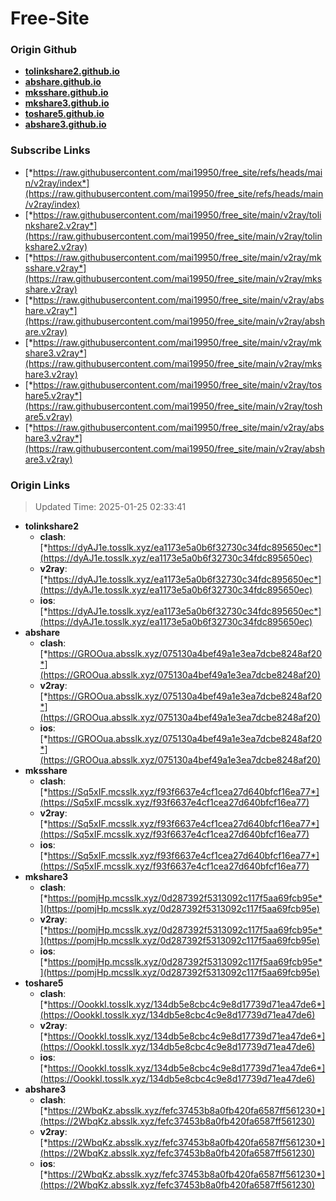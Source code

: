 # Free-Site

### Origin Github

- [**tolinkshare2.github.io**](https://github.com/tolinkshare2/tolinkshare2.github.io)
- [**abshare.github.io**](https://github.com/abshare/abshare.github.io)
- [**mksshare.github.io**](https://github.com/mksshare/mksshare.github.io)
- [**mkshare3.github.io**](https://github.com/mkshare3/mkshare3.github.io)
- [**toshare5.github.io**](https://github.com/toshare5/toshare5.github.io)
- [**abshare3.github.io**](https://github.com/abshare3/abshare3.github.io)

### Subscribe Links

- [*https://raw.githubusercontent.com/mai19950/free_site/refs/heads/main/v2ray/index*](https://raw.githubusercontent.com/mai19950/free_site/refs/heads/main/v2ray/index)
- [*https://raw.githubusercontent.com/mai19950/free_site/main/v2ray/tolinkshare2.v2ray*](https://raw.githubusercontent.com/mai19950/free_site/main/v2ray/tolinkshare2.v2ray)
- [*https://raw.githubusercontent.com/mai19950/free_site/main/v2ray/mksshare.v2ray*](https://raw.githubusercontent.com/mai19950/free_site/main/v2ray/mksshare.v2ray)
- [*https://raw.githubusercontent.com/mai19950/free_site/main/v2ray/abshare.v2ray*](https://raw.githubusercontent.com/mai19950/free_site/main/v2ray/abshare.v2ray)
- [*https://raw.githubusercontent.com/mai19950/free_site/main/v2ray/mkshare3.v2ray*](https://raw.githubusercontent.com/mai19950/free_site/main/v2ray/mkshare3.v2ray)
- [*https://raw.githubusercontent.com/mai19950/free_site/main/v2ray/toshare5.v2ray*](https://raw.githubusercontent.com/mai19950/free_site/main/v2ray/toshare5.v2ray)
- [*https://raw.githubusercontent.com/mai19950/free_site/main/v2ray/abshare3.v2ray*](https://raw.githubusercontent.com/mai19950/free_site/main/v2ray/abshare3.v2ray)

### Origin Links

> Updated Time: 2025-01-25 02:33:41

- **tolinkshare2**
  - **clash**: [*https://dyAJ1e.tosslk.xyz/ea1173e5a0b6f32730c34fdc895650ec*](https://dyAJ1e.tosslk.xyz/ea1173e5a0b6f32730c34fdc895650ec)
  - **v2ray**: [*https://dyAJ1e.tosslk.xyz/ea1173e5a0b6f32730c34fdc895650ec*](https://dyAJ1e.tosslk.xyz/ea1173e5a0b6f32730c34fdc895650ec)
  - **ios**: [*https://dyAJ1e.tosslk.xyz/ea1173e5a0b6f32730c34fdc895650ec*](https://dyAJ1e.tosslk.xyz/ea1173e5a0b6f32730c34fdc895650ec)
- **abshare**
  - **clash**: [*https://GROOua.absslk.xyz/075130a4bef49a1e3ea7dcbe8248af20*](https://GROOua.absslk.xyz/075130a4bef49a1e3ea7dcbe8248af20)
  - **v2ray**: [*https://GROOua.absslk.xyz/075130a4bef49a1e3ea7dcbe8248af20*](https://GROOua.absslk.xyz/075130a4bef49a1e3ea7dcbe8248af20)
  - **ios**: [*https://GROOua.absslk.xyz/075130a4bef49a1e3ea7dcbe8248af20*](https://GROOua.absslk.xyz/075130a4bef49a1e3ea7dcbe8248af20)
- **mksshare**
  - **clash**: [*https://Sq5xIF.mcsslk.xyz/f93f6637e4cf1cea27d640bfcf16ea77*](https://Sq5xIF.mcsslk.xyz/f93f6637e4cf1cea27d640bfcf16ea77)
  - **v2ray**: [*https://Sq5xIF.mcsslk.xyz/f93f6637e4cf1cea27d640bfcf16ea77*](https://Sq5xIF.mcsslk.xyz/f93f6637e4cf1cea27d640bfcf16ea77)
  - **ios**: [*https://Sq5xIF.mcsslk.xyz/f93f6637e4cf1cea27d640bfcf16ea77*](https://Sq5xIF.mcsslk.xyz/f93f6637e4cf1cea27d640bfcf16ea77)
- **mkshare3**
  - **clash**: [*https://pomjHp.mcsslk.xyz/0d287392f5313092c117f5aa69fcb95e*](https://pomjHp.mcsslk.xyz/0d287392f5313092c117f5aa69fcb95e)
  - **v2ray**: [*https://pomjHp.mcsslk.xyz/0d287392f5313092c117f5aa69fcb95e*](https://pomjHp.mcsslk.xyz/0d287392f5313092c117f5aa69fcb95e)
  - **ios**: [*https://pomjHp.mcsslk.xyz/0d287392f5313092c117f5aa69fcb95e*](https://pomjHp.mcsslk.xyz/0d287392f5313092c117f5aa69fcb95e)
- **toshare5**
  - **clash**: [*https://OookkI.tosslk.xyz/134db5e8cbc4c9e8d17739d71ea47de6*](https://OookkI.tosslk.xyz/134db5e8cbc4c9e8d17739d71ea47de6)
  - **v2ray**: [*https://OookkI.tosslk.xyz/134db5e8cbc4c9e8d17739d71ea47de6*](https://OookkI.tosslk.xyz/134db5e8cbc4c9e8d17739d71ea47de6)
  - **ios**: [*https://OookkI.tosslk.xyz/134db5e8cbc4c9e8d17739d71ea47de6*](https://OookkI.tosslk.xyz/134db5e8cbc4c9e8d17739d71ea47de6)
- **abshare3**
  - **clash**: [*https://2WbqKz.absslk.xyz/fefc37453b8a0fb420fa6587ff561230*](https://2WbqKz.absslk.xyz/fefc37453b8a0fb420fa6587ff561230)
  - **v2ray**: [*https://2WbqKz.absslk.xyz/fefc37453b8a0fb420fa6587ff561230*](https://2WbqKz.absslk.xyz/fefc37453b8a0fb420fa6587ff561230)
  - **ios**: [*https://2WbqKz.absslk.xyz/fefc37453b8a0fb420fa6587ff561230*](https://2WbqKz.absslk.xyz/fefc37453b8a0fb420fa6587ff561230)

